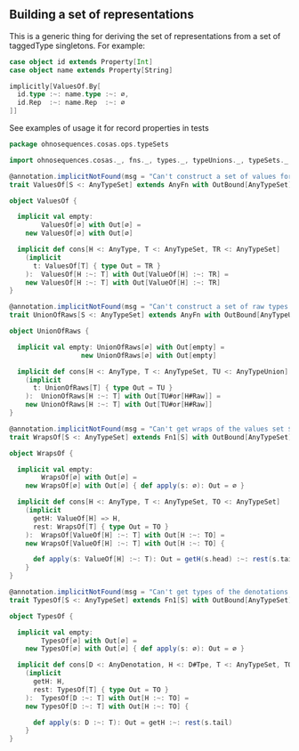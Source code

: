 
## Building a set of representations

This is a generic thing for deriving the set of representations
from a set of taggedType singletons. For example:
```scala
case object id extends Property[Int]
case object name extends Property[String]

implicitly[ValuesOf.By[
  id.type :~: name.type :~: ∅,
  id.Rep  :~: name.Rep  :~: ∅
]]
```

See examples of usage it for record properties in tests


```scala
package ohnosequences.cosas.ops.typeSets

import ohnosequences.cosas._, fns._, types._, typeUnions._, typeSets._

@annotation.implicitNotFound(msg = "Can't construct a set of values for ${S}")
trait ValuesOf[S <: AnyTypeSet] extends AnyFn with OutBound[AnyTypeSet]

object ValuesOf {

  implicit val empty:
        ValuesOf[∅] with Out[∅] =
    new ValuesOf[∅] with Out[∅]

  implicit def cons[H <: AnyType, T <: AnyTypeSet, TR <: AnyTypeSet]
    (implicit
      t: ValuesOf[T] { type Out = TR }
    ):  ValuesOf[H :~: T] with Out[ValueOf[H] :~: TR] =
    new ValuesOf[H :~: T] with Out[ValueOf[H] :~: TR]
}

@annotation.implicitNotFound(msg = "Can't construct a set of raw types for ${S}")
trait UnionOfRaws[S <: AnyTypeSet] extends AnyFn with OutBound[AnyTypeUnion]

object UnionOfRaws {

  implicit val empty: UnionOfRaws[∅] with Out[empty] =
                  new UnionOfRaws[∅] with Out[empty]

  implicit def cons[H <: AnyType, T <: AnyTypeSet, TU <: AnyTypeUnion]
    (implicit
      t: UnionOfRaws[T] { type Out = TU }
    ):  UnionOfRaws[H :~: T] with Out[TU#or[H#Raw]] =
    new UnionOfRaws[H :~: T] with Out[TU#or[H#Raw]]
}

@annotation.implicitNotFound(msg = "Can't get wraps of the values set ${S}")
trait WrapsOf[S <: AnyTypeSet] extends Fn1[S] with OutBound[AnyTypeSet]

object WrapsOf {

  implicit val empty:
        WrapsOf[∅] with Out[∅] =
    new WrapsOf[∅] with Out[∅] { def apply(s: ∅): Out = ∅ }

  implicit def cons[H <: AnyType, T <: AnyTypeSet, TO <: AnyTypeSet]
    (implicit
      getH: ValueOf[H] => H,
      rest: WrapsOf[T] { type Out = TO }
    ):  WrapsOf[ValueOf[H] :~: T] with Out[H :~: TO] =
    new WrapsOf[ValueOf[H] :~: T] with Out[H :~: TO] {

      def apply(s: ValueOf[H] :~: T): Out = getH(s.head) :~: rest(s.tail)
    }
}

@annotation.implicitNotFound(msg = "Can't get types of the denotations set ${S}")
trait TypesOf[S <: AnyTypeSet] extends Fn1[S] with OutBound[AnyTypeSet]

object TypesOf {

  implicit val empty:
        TypesOf[∅] with Out[∅] =
    new TypesOf[∅] with Out[∅] { def apply(s: ∅): Out = ∅ }

  implicit def cons[D <: AnyDenotation, H <: D#Tpe, T <: AnyTypeSet, TO <: AnyTypeSet]
    (implicit
      getH: H,
      rest: TypesOf[T] { type Out = TO }
    ):  TypesOf[D :~: T] with Out[H :~: TO] =
    new TypesOf[D :~: T] with Out[H :~: TO] {

      def apply(s: D :~: T): Out = getH :~: rest(s.tail)
    }
}

```




[test/scala/cosas/asserts.scala]: ../../../../../test/scala/cosas/asserts.scala.md
[test/scala/cosas/DenotationTests.scala]: ../../../../../test/scala/cosas/DenotationTests.scala.md
[test/scala/cosas/SubsetTypesTests.scala]: ../../../../../test/scala/cosas/SubsetTypesTests.scala.md
[test/scala/cosas/EqualityTests.scala]: ../../../../../test/scala/cosas/EqualityTests.scala.md
[test/scala/cosas/PropertyTests.scala]: ../../../../../test/scala/cosas/PropertyTests.scala.md
[test/scala/cosas/RecordTests.scala]: ../../../../../test/scala/cosas/RecordTests.scala.md
[test/scala/cosas/TypeSetTests.scala]: ../../../../../test/scala/cosas/TypeSetTests.scala.md
[test/scala/cosas/TypeUnionTests.scala]: ../../../../../test/scala/cosas/TypeUnionTests.scala.md
[main/scala/cosas/typeUnions.scala]: ../../typeUnions.scala.md
[main/scala/cosas/properties.scala]: ../../properties.scala.md
[main/scala/cosas/records.scala]: ../../records.scala.md
[main/scala/cosas/fns.scala]: ../../fns.scala.md
[main/scala/cosas/types.scala]: ../../types.scala.md
[main/scala/cosas/typeSets.scala]: ../../typeSets.scala.md
[main/scala/cosas/ops/records/Conversions.scala]: ../records/Conversions.scala.md
[main/scala/cosas/ops/records/Update.scala]: ../records/Update.scala.md
[main/scala/cosas/ops/records/Transform.scala]: ../records/Transform.scala.md
[main/scala/cosas/ops/records/Get.scala]: ../records/Get.scala.md
[main/scala/cosas/ops/typeSets/Conversions.scala]: Conversions.scala.md
[main/scala/cosas/ops/typeSets/Filter.scala]: Filter.scala.md
[main/scala/cosas/ops/typeSets/Subtract.scala]: Subtract.scala.md
[main/scala/cosas/ops/typeSets/Mappers.scala]: Mappers.scala.md
[main/scala/cosas/ops/typeSets/Union.scala]: Union.scala.md
[main/scala/cosas/ops/typeSets/Reorder.scala]: Reorder.scala.md
[main/scala/cosas/ops/typeSets/Take.scala]: Take.scala.md
[main/scala/cosas/ops/typeSets/Representations.scala]: Representations.scala.md
[main/scala/cosas/ops/typeSets/Pop.scala]: Pop.scala.md
[main/scala/cosas/ops/typeSets/Replace.scala]: Replace.scala.md
[main/scala/cosas/equality.scala]: ../../equality.scala.md